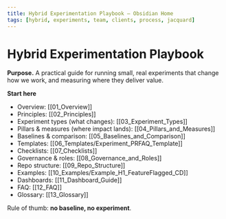 ```yaml
---
title: Hybrid Experimentation Playbook — Obsidian Home
tags: [hybrid, experiments, team, clients, process, jacquard]
---
```


# Hybrid Experimentation Playbook

**Purpose.** A practical guide for running small, real experiments that change how we work, and measuring where they deliver value.

**Start here**
- Overview: [[01_Overview]]
- Principles: [[02_Principles]]
- Experiment types (what changes): [[03_Experiment_Types]]
- Pillars & measures (where impact lands): [[04_Pillars_and_Measures]]
- Baselines & comparison: [[05_Baselines_and_Comparison]]
- Templates: [[06_Templates/Experiment_PRFAQ_Template]]
- Checklists: [[07_Checklists]]
- Governance & roles: [[08_Governance_and_Roles]]
- Repo structure: [[09_Repo_Structure]]
- Examples: [[10_Examples/Example_H1_FeatureFlagged_CD]]
- Dashboards: [[11_Dashboard_Guide]]
- FAQ: [[12_FAQ]]
- Glossary: [[13_Glossary]]

Rule of thumb: **no baseline, no experiment**.
